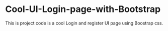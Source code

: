 # Cool-UI-Login-page-with-Bootstrap
This is project code is a cool Login and register UI page using Boostrap css.
